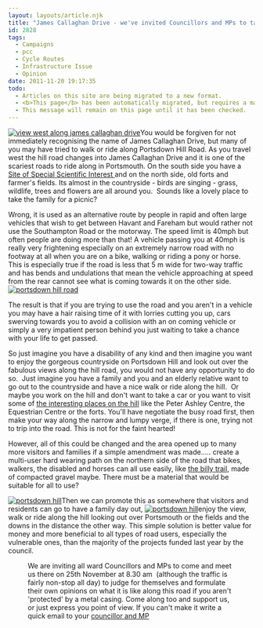 ```yaml
---
layout: layouts/article.njk
title: "James Callaghan Drive - we've invited Councillors and MPs to take a look on 25th November"
id: 2828
tags:
  - Campaigns
  - pcc
  - Cycle Routes
  - Infrastructure Issue
  - Opinion
date: 2011-11-20 19:17:35
todo:
  - Articles on this site are being migrated to a new format.
  - <b>This page</b> has been automatically migrated, but requires a manual check-&amp;-tune to ensure the format and links all work as expected.
  - This message will remain on this page until it has been checked.
---
```


[![view west along james callaghan drive](http://www.pompeybug.co.uk/wp-content/uploads/2011/11/JCD21-300x225.jpg)](http://www.pompeybug.co.uk/2011/11/james-callaghan-drive-we-invite-councillors-and-mps-to-take-a-look/jcd2-2/)You would be forgiven for not immediately recognising the name of James Callaghan Drive, but many of you may have tried to walk or ride along Portsdown Hill Road. As you travel west the hill road changes into James Callaghan Drive and it is one of the scariest roads to ride along in Portsmouth. On the south side you have a [Site of Special Scientific Interest ](http://www.portsdown.hampshire.org.uk/manage.htm "portsdown SSSi")and on the north side, old forts and farmer's fields. Its almost in the countryside - birds are singing - grass, wildlife, trees and flowers are all around you.  Sounds like a lovely place to take the family for a picnic?

Wrong, it is used as an alternative route by people in rapid and often large vehicles that wish to get between Havant and Fareham but would rather not use the Southampton Road or the motorway. The speed limit is 40mph but often people are doing more than that! A vehicle passing you at 40mph is really very frightening especially on an extremely narrow road with no footway at all when you are on a bike, walking or riding a pony or horse. This is especially true if the road is less that 5 m wide for two-way traffic and has bends and undulations that mean the vehicle approaching at speed from the rear cannot see what is coming towards it on the other side.[![portsdown hill road](http://www.pompeybug.co.uk/wp-content/uploads/2011/11/Portsdown-Hill-road-300x224.jpg)](http://www.pompeybug.co.uk/2011/11/james-callaghan-drive-we-invite-councillors-and-mps-to-take-a-look/portsdown-hill-road/)

The result is that if you are trying to use the road and you aren't in a vehicle you may have a hair raising time of it with lorries cutting you up, cars swerving towards you to avoid a collision with an on coming vehicle or simply a very impatient person behind you just waiting to take a chance with your life to get passed.

So just imagine you have a disability of any kind and then imagine you want to enjoy the gorgeous countryside on Portsdown Hill and look out over the fabulous views along the hill road, you would not have any opportunity to do so.  Just imagine you have a family and you and an elderly relative want to go out to the countryside and have a nice walk or ride along the hill.  Or maybe you work on the hill and don't want to take a car or you want to visit some of [the interesting places on the hill](http://www.portsdown.hampshire.org.uk/places.htm "FOPH website") like the Peter Ashley Centre, the Equestrian Centre or the forts. You'll have negotiate the busy road first, then make your way along the narrow and lumpy verge, if there is one, trying not to trip into the road. This is not for the faint hearted!

However, all of this could be changed and the area opened up to many more visitors and families if a simple amendment was made..... create a multi-user hard wearing path on the northern side of the road that bikes, walkers, the disabled and horses can all use easily, like [the billy trail](http://hampshire.walkandcycle.co.uk/trail_details.php?recordID=HAMPTR0041 "the billy trail"), made of compacted gravel maybe. There must be a material that would be suitable for all to use?

[![portsdown hill](http://www.pompeybug.co.uk/wp-content/uploads/2011/11/portsdown-hill-150x150.jpg)](http://www.pompeybug.co.uk/2011/11/james-callaghan-drive-we-invite-councillors-and-mps-to-take-a-look/portsdown-hill-2/)Then we can promote this as somewhere that visitors and residents can go to have a family day out, [![portsdown hill](http://www.pompeybug.co.uk/wp-content/uploads/2011/11/portsdown-hill-2-150x120.jpg)](http://www.pompeybug.co.uk/2011/11/james-callaghan-drive-we-invite-councillors-and-mps-to-take-a-look/portsdown-hill-2-2/)enjoy the view, walk or ride along the hill looking out over Portsmouth or the fields and the downs in the distance the other way. This simple solution is better value for money and more beneficial to all types of road users, especially the vulnerable ones, than the majority of the projects funded last year by the council.

<figure id="attachment_2834" align="alignright" width="300" caption="second view of JCD"][![](http://www.pompeybug.co.uk/wp-content/uploads/2011/11/JCD3-300x225.jpg)](http://www.pompeybug.co.uk/2011/11/james-callaghan-drive-we-invite-councillors-and-mps-to-take-a-look/jcd3/)</figure>

We are inviting all ward Councillors and MPs to come and meet us there on 25th November at 8.30 am  (although the traffic is fairly non-stop all day) to judge for themselves and formulate their own opinions on what it is like along this road if you aren't 'protected' by a metal casing. Come along too and support us, or just express you point of view. If you can't make it write a quick email to your [councillor and MP](http://www.portsmouth.gov.uk/yourcouncil/councillors-and-MPs.html "councillors and MPs")

&nbsp;